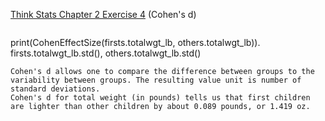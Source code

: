 [Think Stats Chapter 2 Exercise 4](http://greenteapress.com/thinkstats2/html/thinkstats2003.html#toc24) (Cohen's d)

>> ```python
print(CohenEffectSize(firsts.totalwgt_lb, others.totalwgt_lb)). 
firsts.totalwgt_lb.std(), others.totalwgt_lb.std() 
```
Cohen's d allows one to compare the difference between groups to the variability between groups. The resulting value unit is number of standard deviations.
Cohen's d for total weight (in pounds) tells us that first children are lighter than other children by about 0.089 pounds, or 1.419 oz. 
